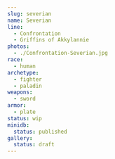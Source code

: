 ```yaml
---
slug: severian
name: Severian
line:
  - Confrontation
  - Griffins of Akkylannie
photos:
  - ./Confrontation-Severian.jpg
race:
  - human
archetype:
  - fighter
  - paladin
weapons:
  - sword
armor:
  - plate
status: wip
minidb:
  status: published
gallery:
  status: draft
---
```

